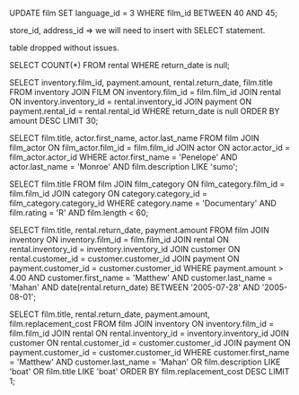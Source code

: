 UPDATE film SET language_id = 3 WHERE film_id BETWEEN 40 AND 45;

store_id, address_id => we will need to insert with SELECT statement.

table dropped without issues.

SELECT COUNT(*) FROM rental WHERE return_date is null;

SELECT inventory.film_id, payment.amount, rental.return_date, film.title
FROM inventory
JOIN FILM ON inventory.film_id = film.film_id
JOIN rental ON inventory.inventory_id = rental.inventory_id
JOIN payment ON payment.rental_id = rental.rental_id WHERE return_date is null ORDER BY amount DESC LIMIT 30;

SELECT film.title, actor.first_name, actor.last_name
FROM film
JOIN film_actor ON film_actor.film_id = film.film_id
JOIN actor ON actor.actor_id = film_actor.actor_id
WHERE actor.first_name = 'Penelope' AND actor.last_name = 'Monroe' AND film.description LIKE 'sumo';

SELECT film.title
FROM film
JOIN film_category ON film_category.film_id = film.film_id
JOIN category ON category.category_id = film_category.category_id
WHERE category.name = 'Documentary' AND film.rating = 'R' AND film.length < 60;

SELECT film.title, rental.return_date, payment.amount
FROM film
JOIN inventory ON inventory.film_id = film.film_id
JOIN rental ON rental.inventory_id = inventory.inventory_id
JOIN customer ON rental.customer_id = customer.customer_id
JOIN payment ON payment.customer_id = customer.customer_id
WHERE payment.amount > 4.00 AND customer.first_name = 'Matthew' AND customer.last_name = 'Mahan'
AND date(rental.return_date) BETWEEN '2005-07-28' AND '2005-08-01';

SELECT film.title, rental.return_date, payment.amount, film.replacement_cost
FROM film
JOIN inventory ON inventory.film_id = film.film_id
JOIN rental ON rental.inventory_id = inventory.inventory_id
JOIN customer ON rental.customer_id = customer.customer_id
JOIN payment ON payment.customer_id = customer.customer_id
WHERE customer.first_name = 'Matthew' AND customer.last_name = 'Mahan'
OR film.description LIKE 'boat' OR film.title LIKE 'boat'
ORDER BY film.replacement_cost DESC LIMIT 1;